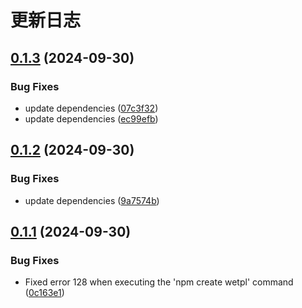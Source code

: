# 更新日志

## [0.1.3](https://github.com/Hyhello/create-wetpl/compare/0.1.2...0.1.3) (2024-09-30)


### Bug Fixes

* update dependencies ([07c3f32](https://github.com/Hyhello/create-wetpl/commit/07c3f321a3b6f645605f39a001d32be8e5c3e2ec))
* update dependencies ([ec99efb](https://github.com/Hyhello/create-wetpl/commit/ec99efbe8fde21cc47e2ee554b58dc4346e60119))

## [0.1.2](https://github.com/Hyhello/create-wetpl/compare/0.1.1...0.1.2) (2024-09-30)


### Bug Fixes

* update dependencies ([9a7574b](https://github.com/Hyhello/create-wetpl/commit/9a7574b27591ae3fcbcf8b95b1359154a3e7e7a3))

## [0.1.1](https://github.com/Hyhello/create-wetpl/compare/0.1.0...0.1.1) (2024-09-30)


### Bug Fixes

* Fixed error 128 when executing the 'npm create wetpl' command ([0c163e1](https://github.com/Hyhello/create-wetpl/commit/0c163e1c7a98acdc46911f7a2cfbb7ae5aa58c18))